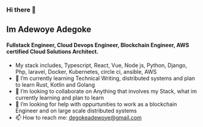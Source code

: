 ### Hi there 👋

<!--
**Degoke/Degoke** is a ✨ _special_ ✨ repository because its `README.md` (this file) appears on your GitHub profile.

Here are some ideas to get you started:
-->

## Im Adewoye Adegoke

#### Fullstack Engineer, Cloud Devops Engineer, Blockchain Engineer, AWS certified Cloud Solutions Architect. 

- My stack includes, Typescript, React, Vue, Node js, Python, Django, Php, laravel, Docker, Kubernetes, circle ci, ansible, AWS
- 🌱 I’m currently learning Technical Writing, distributed systems and plan to learn Rust, Kotlin and Golang
- 👯 I’m looking to collaborate on Anything that involves my Stack, what im currently learning and plan to learn
- 🤔 I’m looking for help with oppurtunities to work as a blockchain Engineer and on large scale distributed systems
- 📫 How to reach me: degokeadewoye@gmail.com
